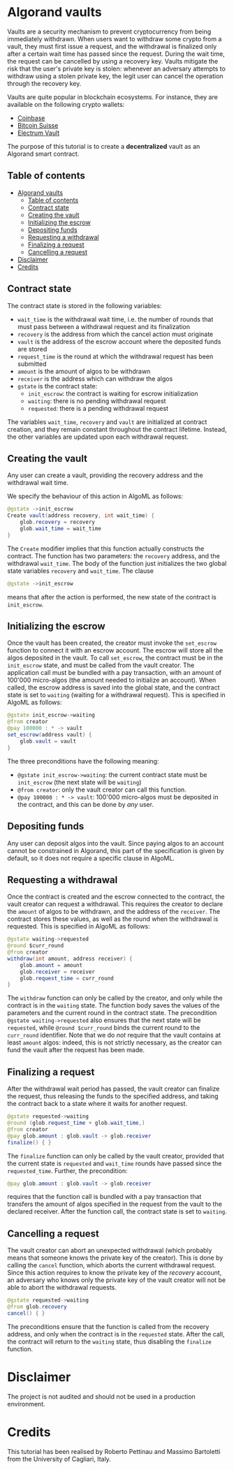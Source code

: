 # Algorand vaults

Vaults are a security mechanism to prevent cryptocurrency from being immediately withdrawn. When users want to withdraw some crypto from a vault, they must first issue a request, and the withdrawal is finalized only after a certain wait time has passed since the request. During the wait time, the request can be cancelled by using a recovery key. Vaults mitigate the risk that the user's private key is stolen: whenever an adversary attempts to withdraw using a stolen private key, the legit user can cancel the operation through the recovery key.

Vaults are quite popular in blockchain ecosystems. For instance, they are available on the following crypto wallets:
* [Coinbase](https://help.coinbase.com/en/coinbase/getting-started/other/vaults-faq)
* [Bitcoin Suisse](https://www.bitcoinsuisse.com/vault)
* [Electrum Vault](https://github.com/bitcoinvault/electrum-vault)

The purpose of this tutorial is to create a **decentralized** vault as an Algorand smart contract.

## Table of contents
- [Algorand vaults](#algorand-vaults)
  - [Table of contents](#table-of-contents)
  - [Contract state](#contract-state)
  - [Creating the vault](#creating-the-vault)
  - [Initializing the escrow](#initializing-the-escrow)
  - [Depositing funds](#depositing-funds)
  - [Requesting a withdrawal](#requesting-a-withdrawal)
  - [Finalizing a request](#finalizing-a-request)
  - [Cancelling a request](#cancelling-a-request)
- [Disclaimer](#disclaimer)
- [Credits](#credits)

## Contract state

The contract state is stored in the following variables:

* `wait_time` is the withdrawal wait time, i.e. the number of rounds that must pass between a withdrawal request and its finalization
* `recovery` is the address from which the cancel action must originate
* `vault` is the address of the escrow account where the deposited funds are stored
* `request_time` is the round at which the withdrawal request has been submitted
* `amount` is the amount of algos to be withdrawn
* `receiver` is the address which can withdraw the algos
* `gstate` is the contract state: 
  * `init_escrow`: the contract is waiting for escrow initialization
  * `waiting`: there is no pending withdrawal request
  * `requested`: there is a pending withdrawal request

The variables `wait_time`, `recovery` and `vault` are initialized at contract creation, and they remain constant throughout the contract lifetime. Instead, the other variables are updated upon each withdrawal request.

## Creating the vault

Any user can create a vault, providing the recovery address and the withdrawal wait time. 

We specify the behaviour of this action in AlgoML as follows:
```java
@gstate ->init_escrow
Create vault(address recovery, int wait_time) {
    glob.recovery = recovery
    glob.wait_time = wait_time
}
```
The `Create` modifier implies that this function actually constructs the contract. The function has two parameters: the `recovery` address, and the withdrawal `wait_time`. The body of the function just initializes the two global state variables `recovery` and `wait_time`.
The clause 
```java
@gstate ->init_escrow
```
means that after the action is performed, the new state of the contract is `init_escrow`. 

## Initializing the escrow 

Once the vault has been created, the creator must invoke the `set_escrow` function to connect it with an escrow account. The escrow will store all the algos deposited in the vault.
To call `set_escrow`, the contract must be in the `init_escrow` state, and must be called from the vault creator. The application call must be bundled with a pay transaction, with an amount of 100'000 micro-algos (the amount needed to initialize an account). When called, the escrow address is saved into the global state, and the contract state is set to `waiting` (waiting for a withdrawal request).
This is specified in AlgoML as follows: 
```java
@gstate init_escrow->waiting
@from creator
@pay 100000 : * -> vault
set_escrow(address vault) {
    glob.vault = vault
}
```

The three preconditions have the following meaning: 
* `@gstate init_escrow->waiting`: the current contract state must be `init_escrow` (the next state will be `waiting`)
* `@from creator`: only the vault creator can call this function.
* `@pay 100000 : * -> vault`: 100'000 micro-algos must be deposited in the contract, and this can be done by *any* user. 

## Depositing funds 

Any user can deposit algos into the vault. Since paying algos to an account cannot be constrained in Algorand, this part of the specification is given by default, so it does not require a specific clause in AlgoML. 

## Requesting a withdrawal

Once the contract is created and the escrow connected to the contract, the vault creator can request a withdrawal. This requires the creator to declare the `amount` of algos to be withdrawn, and the address of the `receiver`. The contract stores these values, as well as the round when the withdrawal is requested. This is specified in AlgoML as follows:

```java
@gstate waiting->requested
@round $curr_round
@from creator
withdraw(int amount, address receiver) {
    glob.amount = amount
    glob.receiver = receiver
    glob.request_time = curr_round
}
```
The `withdraw` function can only be called by the creator, and only while the contract is in the `waiting` state. The function body saves the values of the parameters and the current round in the contract state. The precondition `@gstate waiting->requested` also ensures that the next state will be `requested`, while `@round $curr_round` binds the current round to the `curr_round` identifier. Note that we do *not* require that the vault contains at least `amount` algos: indeed, this is not strictly necessary, as the creator can fund the vault after the request has been made.

## Finalizing a request

After the withdrawal wait period has passed, the vault creator can finalize the request, thus releasing the funds to the specified address, and taking the contract back to a state where it waits for another request.

```java
@gstate requested->waiting
@round (glob.request_time + glob.wait_time,)
@from creator
@pay glob.amount : glob.vault -> glob.receiver
finalize() { }
```

The `finalize` function can only be called by the vault creator, provided that the current state is `requested` and `wait_time` rounds have passed since the `requested_time`. Further, the precondition:
```java
@pay glob.amount : glob.vault -> glob.receiver
```
requires that the function call is bundled with a pay transaction that transfers the amount of algos specified in the request from the vault to the declared receiver. After the function call, the contract state is set to `waiting`.

## Cancelling a request 

The vault creator can abort an unexpected withdrawal (which probably means that someone knows the private key of the creator). This is done by calling the `cancel` function, which aborts the current withdrawal request. Since this action requires to know the private key of the *recovery* account, an adversary who knows only the private key of the vault creator will not be able to abort the withdrawal requests.

```java
@gstate requested->waiting
@from glob.recovery
cancel() { }
```

The preconditions ensure that the function is called from the recovery address, and only when the contract is in the `requested` state. After the call, the contract will return to the `waiting` state, thus disabling the `finalize` function.

# Disclaimer

The project is not audited and should not be used in a production environment.

# Credits

This tutorial has been realised by Roberto Pettinau and Massimo Bartoletti from the University of Cagliari, Italy.
